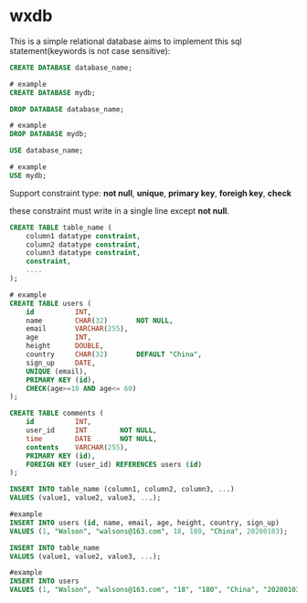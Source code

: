 # wxdb

This is a simple relational database aims to implement this sql statement(keywords is not case sensitive):

```sql
CREATE DATABASE database_name;

# example
CREATE DATABASE mydb;
```

```sql
DROP DATABASE database_name;

# example
DROP DATABASE mydb;
```

```sql
USE database_name;

# example
USE mydb;
```

Support constraint type: **not null**, **unique**, **primary key**, **foreigh key**, **check** 

these constraint must write in a single line except **not null**.

```sql
CREATE TABLE table_name (
    column1 datatype constraint,
    column2 datatype constraint,
    column3 datatype constraint,
    constraint,
    ....
);

# example
CREATE TABLE users (
    id          INT,            
    name        CHAR(32)       NOT NULL,
    email       VARCHAR(255),
    age         INT,
    height      DOUBLE,
    country     CHAR(32)       DEFAULT "China",
    sign_up     DATE,
    UNIQUE (email),
    PRIMARY KEY (id),
    CHECK(age>=18 AND age<= 60)
);

CREATE TABLE comments (
    id          INT,
    user_id     INT        NOT NULL, 
    time        DATE       NOT NULL,
    contents    VARCHAR(255),
    PRIMARY KEY (id),
    FOREIGN KEY (user_id) REFERENCES users (id)
);
```

```sql
INSERT INTO table_name (column1, column2, column3, ...)
VALUES (value1, value2, value3, ...);

#example
INSERT INTO users (id, name, email, age, height, country, sign_up)
VALUES (1, "Walson", "walsons@163.com", 18, 180, "China", 20200103);

INSERT INTO table_name
VALUES (value1, value2, value3, ...);

#example
INSERT INTO users
VALUES (1, "Walson", "walsons@163.com", "18", "180", "China", "20200103");
```

